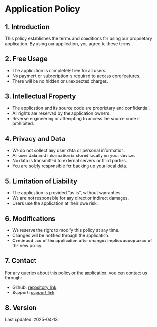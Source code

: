 # Application Policy

## 1. Introduction

This policy establishes the terms and conditions for using our proprietary application. By using our application, you agree to these terms.

## 2. Free Usage

- The application is completely free for all users.
- No payment or subscription is required to access core features.
- There will be no hidden or unexpected charges.

## 3. Intellectual Property

- The application and its source code are proprietary and confidential.
- All rights are reserved by the application owners.
- Reverse engineering or attempting to access the source code is prohibited.

## 4. Privacy and Data

- We do not collect any user data or personal information.
- All user data and information is stored locally on your device.
- No data is transmitted to external servers or third parties.
- You are solely responsible for backing up your local data.

## 5. Limitation of Liability

- The application is provided "as is", without warranties.
- We are not responsible for any direct or indirect damages.
- Users use the application at their own risk.

## 6. Modifications

- We reserve the right to modify this policy at any time.
- Changes will be notified through the application.
- Continued use of the application after changes implies acceptance of the new policy.

## 7. Contact

For any queries about this policy or the application, you can contact us through:

- Github: [repository link](https://github.com/Klerith/subscriptions-space-app/issues)
- Support: [support link](https://github.com/Klerith/subscriptions-space-app/issues)

## 8. Version

Last updated: 2025-04-13
